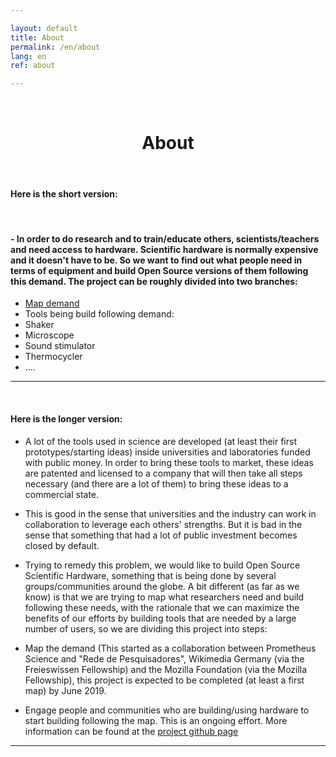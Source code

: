 ```yaml
---

layout: default
title: About
permalink: /en/about
lang: en
ref: about

---
```



<br>
  <center>
    <h1> About </h1>  
  </center>
<br>


#### Here is the short version:


<br>





#### - In order to do research and to train/educate others, scientists/teachers and need access to hardware. Scientific hardware is normally expensive and it doesn't have to be. So we want to find out what people need in terms of equipment and build Open Source versions of them following this demand. The project can be roughly divided into two branches:

 - [Map demand](https://github.com/FOSH-following-demand/map_fosh_demand)
 - Tools being build following demand:
 - Shaker
 - Microscope
 - Sound stimulator
 - Thermocycler
 - ....


---
<br>

#### Here is the longer version:

 - A lot of the tools used in science are developed (at least their first prototypes/starting ideas) inside universities and laboratories funded with public money. In order to bring these tools to market, these ideas are patented and licensed to a company that will then take all steps necessary (and there are a lot of them) to bring these ideas to a commercial state.

 - This is good in the sense that universities and the industry can work in collaboration to leverage each others' strengths. But it is bad in the sense that something that had a lot of public investment becomes closed by default.

 - Trying to remedy this problem, we would like to build Open Source Scientific Hardware, something that is being done by several groups/communities around the globe. A bit different (as far as we know) is that we are trying to map what researchers need and build following these needs, with the rationale that we can maximize the benefits of our efforts by building tools that are needed by a large number of users, so we are dividing this project into steps:

 -  Map the demand (This started as a collaboration between Prometheus Science and "Rede de Pesquisadores", Wikimedia Germany (via the Freieswissen Fellowship) and the Mozilla Foundation (via the Mozilla Fellowship), this project is expected to be completed (at least a first map) by June 2019.


 -  Engage people and communities who are building/using hardware to start building following the map. This is an ongoing effort. More information can be found at the [project github page](https://github.com/FOSH-following-demand)

---
<br>

